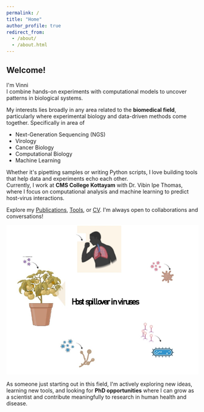 ```yaml
---
permalink: /
title: "Home"
author_profile: true
redirect_from: 
  - /about/
  - /about.html
---
```



## Welcome!

I'm Vinni  
I combine hands-on experiments with computational models to uncover patterns in biological systems.

My interests lies broadly in any area related to the **biomedical field**, particularly where experimental biology and data-driven methods come together.
Specifically in area of 

- Next-Generation Sequencing (NGS)
- Virology
- Cancer Biology
- Computational Biology
- Machine Learning

Whether it's pipetting samples or writing Python scripts, I love building tools that help data and experiments echo each other.  
Currently, I work at **CMS College Kottayam** with Dr. Vibin Ipe Thomas, where I focus on computational analysis and machine learning to predict host-virus interactions.

Explore my [Publications](/publications/), [Tools](/tools/), or [CV](/cv/). I'm always open to collaborations and conversations!

![Description](/images/homepage.jpg)

As someone just starting out in this field, I'm actively exploring new ideas, learning new tools, and looking for **PhD opportunities** where I can grow as a scientist and contribute meaningfully to research in human health and disease.

